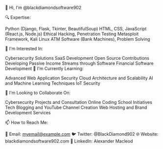 👋 Hi, I'm @blackdiamondsoftware902

🔍 Expertise:

Python (Django, Flask, Tkinter, BeautifulSoup)
HTML, CSS, JavaScript (React.js, Node.js)
Ethical Hacking, Penetration Testing
Metasploit Framework, Kali Linux
ATM Software (Bank Machines), Problem Solving

👀 I'm Interested In:

Cybersecurity Solutions
SaaS Development
Open Source Contributions
Developing Passive Income Streams through Software
Financial Software Development
🌱 I'm Currently Learning:

Advanced Web Application Security
Cloud Architecture and Scalability
AI and Machine Learning Techniques
IoT Security


💞️ I'm Looking to Collaborate On:

Cybersecurity Projects and Consultation
Online Coding School Initiatives
Tech Blogging and YouTube Channel Creation
Web Hosting and Brand Development Services


📫 How to Reach Me:

📧 Email: myemail@example.com
🐦 Twitter: @BlackDiamond902
🌐 Website: blackdiamondsoftware902.com
🤝 LinkedIn: Alexander Macleod
<!---
blackdiamondsoftware902/blackdiamondsoftware902 is a ✨ special ✨ repository because its `README.md` (this file) appears on your GitHub profile.
You can click the Preview link to take a look at your changes.
--->
